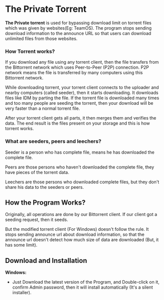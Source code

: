 # The Private Torrent
**The Private torrent** is used for bypassing download limit on torrent files which was given by websites(Eg: TeamOS). The program stops sending download information to the announce URL so that users can download unlimited files from those websites.

### How Torrent works?
If you download any file using any torrent client, then the file transfers from the Bittorrent network which uses Peer-to-Peer (P2P) connection. P2P network means the file is transferred by many computers using this Bittorrent network.

While downloading torrent, your torrent client connects to the uploader and nearby computers (called seeder), then it starts downloading. It downloads files like IDM by parting the file. If the torrent file is downloaded many times and too many people are seeding the torrent, then your download will be very faster than a normal torrent file.

After your torrent client gets all parts, it then merges them and verifies the data. The end result is the files present on your storage and this is how torrent works.

### What are seeders, peers and leechers?  
Seeder is a person who has complete file, means he has downloaded the complete file.

Peers are those persons who haven't downloaded the complete file, they have pieces of the torrent data.

Leechers are those persons who downloaded complete files, but they don't share his data to the seeders or peers.

## How the Program Works?  
Originally, all operations are done by our Bittorrent client. If our client got a seeding request, then it seeds.

But the modified torrent client (For Windows) doesn't follow the rule. It stops sending announce url about download information, so that the announce url doesn't detect how much size of data are downloaded (But, it has some limit).

## Download and Installation

**Windows:**
* Just Download the latest version of the Program, and Double-click on it, confirm Admin password, then it will install automatically (It's a silent installer).
